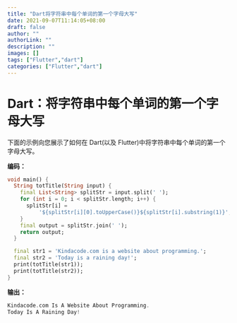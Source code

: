 ```yaml
---
title: "Dart将字符串中每个单词的第一个字母大写"
date: 2021-09-07T11:14:05+08:00
draft: false
author: ""
authorLink: ""
description: ""
images: []
tags: ["Flutter","dart"]
categories: ["Flutter","dart"]
---
```


# Dart：将字符串中每个单词的第一个字母大写

下面的示例向您展示了如何在 Dart(以及 Flutter)中将字符串中每个单词的第一个字母大写。

**编码：**

```dart
void main() {
  String totTitle(String input) {
    final List<String> splitStr = input.split(' ');
    for (int i = 0; i < splitStr.length; i++) {
      splitStr[i] =
          '${splitStr[i][0].toUpperCase()}${splitStr[i].substring(1)}';
    }
    final output = splitStr.join(' ');
    return output;
  }

  final str1 = 'Kindacode.com is a website about programming.';
  final str2 = 'Today is a raining day!';
  print(totTitle(str1));
  print(totTitle(str2));
}
```

**输出：**

```dart
Kindacode.com Is A Website About Programming.
Today Is A Raining Day!
```

